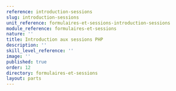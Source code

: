 ```yaml
---
reference: introduction-sessions
slug: introduction-sessions
unit_reference: formulaires-et-sessions-introduction-sessions
module_reference: formulaires-et-sessions
nature: ''
title: Introduction aux sessions PHP
description: ''
skill_level_reference: ''
image: ''
published: true
order: 12
directory: formulaires-et-sessions
layout: parts
---
```

